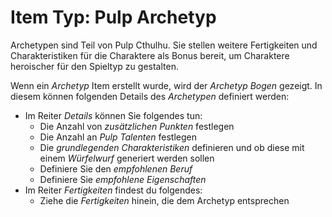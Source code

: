 # Item Typ: Pulp Archetyp

Archetypen sind Teil von Pulp Cthulhu. Sie stellen weitere Fertigkeiten und Charakteristiken für die Charaktere als Bonus bereit, um Charaktere heroischer für den Spieltyp zu gestalten.

Wenn ein _Archetyp_ Item erstellt wurde, wird der _Archetyp Bogen_ gezeigt.
In diesem können folgenden Details des _Archetypen_ definiert werden:

- Im Reiter _Details_ können Sie folgendes tun:
  - Die Anzahl von _zusätzlichen Punkten_ festlegen
  - Die Anzahl an _Pulp Talenten_ festlegen
  - Die _grundlegenden Charakteristiken_ definieren und ob diese mit einem _Würfelwurf_ generiert werden sollen
  - Definiere Sie den _empfohlenen Beruf_
  - Definiere Sie _empfohlene Eigenschaften_
- Im Reiter _Fertigkeiten_ findest du folgendes:
  - Ziehe die _Fertigkeiten_ hinein, die dem Archetyp entsprechen
